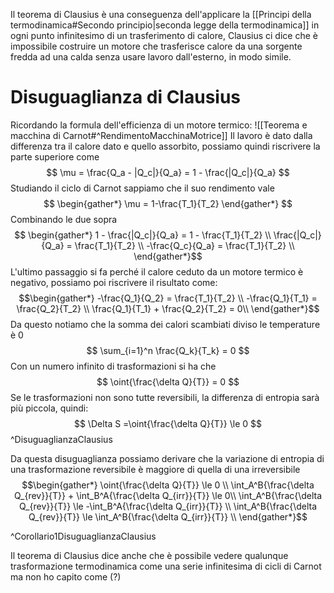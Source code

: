 Il teorema di Clausius è una conseguenza dell'applicare la [[Principi della termodinamica#Secondo principio|seconda legge della termodinamica]] in ogni punto infinitesimo di un trasferimento di calore, Clausius ci dice che è impossibile costruire un motore che trasferisce calore da una sorgente fredda ad una calda senza usare lavoro dall'esterno, in modo simile.

# Disuguaglianza di Clausius
Ricordando la formula dell'efficienza di un motore termico:
![[Teorema e macchina di Carnot#^RendimentoMacchinaMotrice]]
Il lavoro è dato dalla differenza tra il calore dato e quello assorbito, possiamo quindi riscrivere la parte superiore come
$$
\mu = \frac{Q_a - |Q_c|}{Q_a} = 1 - \frac{|Q_c|}{Q_a}
$$
Studiando il ciclo di Carnot sappiamo che il suo rendimento vale
$$ \begin{gather*}
\mu = 1-\frac{T_1}{T_2}
\end{gather*} $$ Combinando le due sopra
$$ \begin{gather*}
1 - \frac{|Q_c|}{Q_a} = 1 - \frac{T_1}{T_2} \\
\frac{|Q_c|}{Q_a} = \frac{T_1}{T_2} \\
-\frac{Q_c}{Q_a} = \frac{T_1}{T_2} \\
\end{gather*}$$
L'ultimo passaggio si fa perché il calore ceduto da un motore termico è negativo, possiamo poi riscrivere il risultato come:
$$\begin{gather*}
-\frac{Q_1}{Q_2} = \frac{T_1}{T_2} \\
-\frac{Q_1}{T_1} = \frac{Q_2}{T_2} \\
\frac{Q_1}{T_1} + \frac{Q_2}{T_2} = 0\\
\end{gather*}$$
Da questo notiamo che la somma dei calori scambiati diviso le temperature è 0
$$
\sum_{i=1}^n \frac{Q_k}{T_k} = 0
$$
Con un numero infinito di trasformazioni si ha che
$$
\oint{\frac{\delta Q}{T}} = 0
$$
Se le trasformazioni non sono tutte reversibili, la differenza di entropia sarà più piccola, quindi:
$$
\Delta S =\oint{\frac{\delta Q}{T}} \le 0
$$
^DisuguaglianzaClausius

Da questa disuguaglianza possiamo derivare che la variazione di entropia di una trasformazione reversibile è maggiore di quella di una irreversibile
$$\begin{gather*}
\oint{\frac{\delta Q}{T}} \le 0 \\
\int_A^B{\frac{\delta Q_{rev}}{T}} + \int_B^A{\frac{\delta Q_{irr}}{T}} \le 0\\
\int_A^B{\frac{\delta Q_{rev}}{T}} \le -\int_B^A{\frac{\delta Q_{irr}}{T}} \\
\int_A^B{\frac{\delta Q_{rev}}{T}} \le \int_A^B{\frac{\delta Q_{irr}}{T}} \\
\end{gather*}$$

^Corollario1DisuguaglianzaClausius

Il teorema di Clausius dice anche che è possibile vedere qualunque trasformazione termodinamica come una serie infinitesima di cicli di Carnot ma non ho capito come (?)